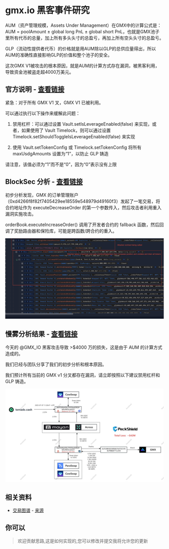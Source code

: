 # gmx.io 黑客事件研究


AUM（资产管理规模，Assets Under Management）在GMX中的计算公式是：AUM = poolAmount ± global long PnL ± global short PnL，也就是GMX池子里所有代币的总量，加上所有多头头寸的总盈亏，再加上所有空头头寸的总盈亏。

GLP（流动性提供者代币）的价格就是用AUM除以GLP的总供应量得出，所以AUM的准确性直接影响GLP的价值和整个池子的安全。

这次GMX V1被攻击的根本原因，就是AUM的计算方式存在漏洞，被黑客利用，导致资金池被盗走超4000万美元。


## 官方说明 - [查看链接](https://x.com/GMX_IO/status/1942958365862236300)

紧急：对于所有 GMX V1 叉，GMX V1 已被利用。

可以通过执行以下操作来缓解此问题：

1. 禁用杠杆：可以通过设置 Vault.setIsLeverageEnabled(false) 来实现，或者，如果使用了 Vault Timelock，则可以通过设置 Timelock.setShouldToggleIsLeverageEnabled(false) 来实现

2. 使用 Vault.setTokenConfig 或 Timelock.setTokenConfig 将所有 maxUsdgAmounts 设置为“1”，以防止 GLP 铸造

请注意，该值必须为“1”而不是“0”，因为“0”表示没有上限


## BlockSec 分析 - [查看链接](https://x.com/BlockSecTeam/status/1942965515007455521)

初步分析发现，GMX 的订单管理账户（0xd4266f8f82f7405429ee18559e548979d49160f3）发起了一笔交易，将合约地址作为 executeDecreaseOrder 的第一个参数传入，然后攻击者利用重入漏洞实施攻击。

orderBook.executeIncreaseOrder() 调用了开发者合约的 fallback 函数，然后回调了奖励路由器和保险库，可能是跨函数/跨合约的重入。

![](/docs/2.jpeg)




## 慢雾分析结果 - [查看链接](https://x.com/peckshield/status/1942970395830923732)

今天的 
@GMX_IO
 黑客攻击导致 >$4000 万的损失，这是由于 AUM 的计算方式造成的。

我们已经与团队分享了我们的初步分析和根本原因。

我们预计所有当前的 GMX v1 分叉都存在漏洞，请立即按照以下建议禁用杠杆和 GLP 铸造。

![](/docs/1.jpeg)

## 相关资料

- [交易图谱](https://usdc.range.org/usdc?txhash=0xDF3340A436c27655bA62F8281565C9925C3a5221&showPending=true) - [来源](https://x.com/zachxbt/status/1942961205519540369)



## 你可以

> 欢迎贡献思路,这是如何实现的,您可以修改并提交我将允许您的更新